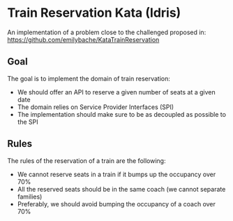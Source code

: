 # Train Reservation Kata (Idris)

An implementation of a problem close to the challenged proposed in:
https://github.com/emilybache/KataTrainReservation

## Goal

The goal is to implement the domain of train reservation:
* We should offer an API to reserve a given number of seats at a given date
* The domain relies on Service Provider Interfaces (SPI)
* The implementation should make sure to be as decoupled as possible to the SPI

## Rules

The rules of the reservation of a train are the following:
* We cannot reserve seats in a train if it bumps up the occupancy over 70%
* All the reserved seats should be in the same coach (we cannot separate families)
* Preferably, we should avoid bumping the occupancy of a coach over 70%
